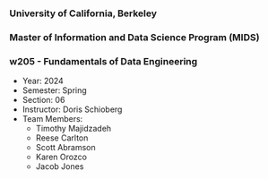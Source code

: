 ### University of California, Berkeley
### Master of Information and Data Science Program (MIDS)
### w205 - Fundamentals of Data Engineering

* Year: 2024
* Semester: Spring
* Section: 06
* Instructor: Doris Schioberg
* Team Members:
    * Timothy Majidzadeh
    * Reese Carlton
    * Scott Abramson
    * Karen Orozco
    * Jacob Jones
